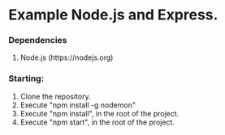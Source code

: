 # Example Node.js and Express.

### Dependencies

<ol>
	<li>Node.js (https://nodejs.org)</li>
</ol>

### Starting:

<ol>
	<li>Clone the repository.</li>
	<li>Execute "npm install -g nodemon"</li>
	<li>Execute "npm install", in the root of the project.</li>
	<li>Execute "npm start", in the root of the project.</li>
</ol>